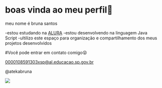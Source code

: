 # boas vinda ao meu perfil🍁

meu nome é bruna santos

-estou estudando na [ALURA](https://www.alura.com.br/) 
-estou desenvolvendo na linguagem Java Script 
-ultilizo este espaço para organização e compartilhamento dos meus projetos desenvolvidos


#Você pode entrar em contato comigo😝

0000108591303xsp@al.educacao.sp.gov.br

@atekabruna 

![](https://media0.giphy.com/media/v1.Y2lkPTc5MGI3NjExcndpOGNqMzl4anBraWw3bGlidHpyOHQwd3M3NnVuc2M4cmM2bW4zbyZlcD12MV9pbnRlcm5hbF9naWZfYnlfaWQmY3Q9Zw/MoaQ9bwKYeWJ6qynbz/giphy.webp)

